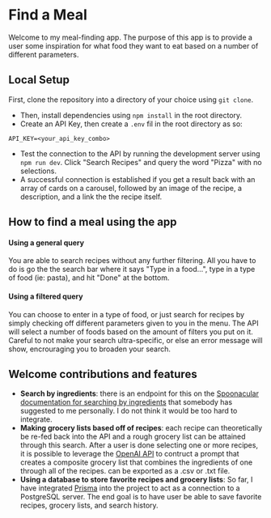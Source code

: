 # Find a Meal
Welcome to my meal-finding app. The purpose of this app is to provide a user some inspiration for what food they want to eat based on a number of different parameters.

## Local Setup
First, clone the repository into a directory of your choice using `git clone`.
- Then, install dependencies using `npm install` in the root directory.
- Create an API Key, then create a `.env` fil in the root directory as so:
```
API_KEY=<your_api_key_combo>
```
- Test the connection to the API by running the development server using `npm run dev`. Click "Search Recipes" and query the word "Pizza" with no selections. 
- A successful connection is established if you get a result back with an array of cards on a carousel, followed by an image of the recipe, a description, and a link the the recipe itself.

## How to find a meal using the app

#### Using a general query
You are able to search recipes without any further filtering. All you have to do is go the the search bar where it says "Type in a food...", type in a type of food (ie: pasta), and hit "Done" at the bottom.

#### Using a filtered query
You can choose to enter in a type of food, or just search for recipes by simply checking off different parameters given to you in the menu. The API will select a number of foods based on the amount of filters you put on it. Careful to not make your search ultra-specific, or else an error message will show, encrouraging you to broaden your search.

## Welcome contributions and features

- **Search by ingredients**: there is an endpoint for this on the [Spoonacular documentation for searching by ingredients](https://spoonacular.com/food-api/docs#Search-Recipes-by-Ingredients) that somebody has suggested to me personally. I do not think it would be too hard to integrate.
- **Making grocery lists based off of recipes**: each recipe can theoretically be re-fed back into the API and a rough grocery list can be attained through this search. After a user is done selecting one or more recipes, it is possible to leverage the [OpenAI API](https://openai.com/blog/openai-api) to contruct a prompt that creates a composite grocery list that combines the ingredients of one through all of the recipes. can be exported as a .csv or .txt file.
- **Using a database to store favorite recipes and grocery lists**: So far, I have integrated [Prisma](https://www.prisma.io/) into the project to act as a connection to a PostgreSQL server. The end goal is to have user be able to save favorite recipes, grocery lists, and search history.
